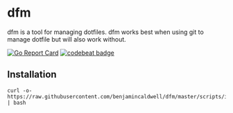 # dfm

dfm is a tool for managing dotfiles. dfm works best when using git to manage dotfile but will also work without.

[![Go Report Card](https://goreportcard.com/badge/github.com/benjamincaldwell/dfm)](https://goreportcard.com/report/github.com/benjamincaldwell/dfm) [![codebeat badge](https://codebeat.co/badges/9d235a39-896d-4dd3-9cf8-bb5f85b8cf66)](https://codebeat.co/projects/github-com-benjamincaldwell-dfm)

## Installation
```
curl -o- https://raw.githubusercontent.com/benjamincaldwell/dfm/master/scripts/install.sh | bash
```
